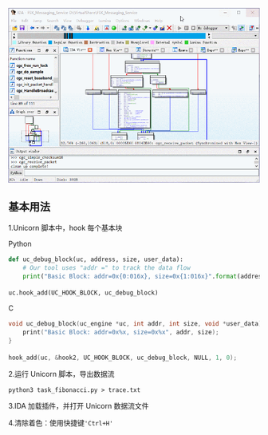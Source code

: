 ![demo](pictures/demo.gif)

## 基本用法

1.Unicorn 脚本中，hook 每个基本块

Python

```python
def uc_debug_block(uc, address, size, user_data):
    # Our tool uses "addr =" to track the data flow
    print("Basic Block: addr=0x{0:016x}, size=0x{1:016x}".format(address, size))
    
uc.hook_add(UC_HOOK_BLOCK, uc_debug_block)
```

C
```c
void uc_debug_block(uc_engine *uc, int addr, int size, void *user_data) {
    print("Basic Block: addr=0x%x, size=0x%x", addr, size);
}

hook_add(uc, &hook2, UC_HOOK_BLOCK, uc_debug_block, NULL, 1, 0);
```

2.运行 Unicorn 脚本，导出数据流

```shell
python3 task_fibonacci.py > trace.txt 
```

3.IDA 加载插件，并打开 Unicorn 数据流文件

4.清除着色：使用快捷键`'Ctrl+H'`



